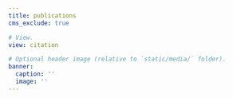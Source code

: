```yaml
---
title: publications
cms_exclude: true

# View.
view: citation

# Optional header image (relative to `static/media/` folder).
banner:
  caption: ''
  image: ''
---
```


